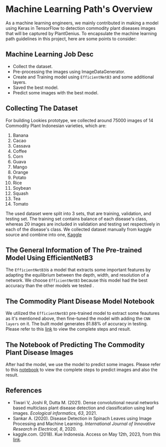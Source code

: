 # Machine Learning Path's Overview  
As a machine learning engineers, we mainly contributed in making a model using Keras in TensorFlow to detection commodity plant diseases images that will be captured by PlantGenius. To encapsulate the machine learning path guidelines in this project, here are some points to consider:

## Machine Learning Job Desc  
* Collect the dataset.
* Pre-processing the images using ImageDataGenerator.
* Create and Training model using `EfficientNetB3` and some additional layers.
* Saved the best model.
* Predict some images with the best model.

## Collecting The Dataset  
For building Lookies prototype, we collected around 75000 images of 14 Commodity Plant Indonesian varieties, which are:
1. Banana
2. Cacao
3. Cassava
4. Coffee
5. Corn
6. Guava
7. Mango
8. Orange
9. Potato
10. Rice
11. Soybean
12. Squash
13. Tea
14. Tomato

The used dataset were split into 3 sets, that are training, validation, and testing set. The training set contains balance of each disease's class, whereas 20 images are included in validation and testing set respectively in each of the disease's class. We collected dataset manually from kaggle source and combine into one, 
[Kaggle](https://www.kaggle.com/datasets/tanukii/plantgeniusdataset)

## The General Information of The Pre-trained Model Using EfficientNetB3  
The `EfficientNetB3`is a model that extracts some important features by adapting the equilibrium between the depth, width, and resolution of a network. We choose `EfficientNetB3` because this model had the best accuracy than the other models we tested .

## The Commodity Plant Disease Model Notebook 
We utilized the `EfficientNetB3` pre-trained model to extract some feautures as it's mentioned above, then fine-tuned the model with adding the `CNN layers` on it. The built model generates 81.88% of accuracy in testing. Please refer to this [link](https://github.com/siabang35/Capstone-PlantGenius/blob/master/Machine_Learning/building_model_81_accuracy.ipynb) to view the complete steps and result.

## The Notebook of Predicting The Commodity Plant Disease Images  
After had the model, we use the model to predict some images. Please refer to this [notebook](https://github.com/siabang35/Capstone-PlantGenius/blob/master/Machine_Learning/predict_Images.ipynb) to view the complete steps to predict images and also the result.

## References
* Tiwari V, Joshi R, Dutta M. (2021). Dense convolutional neural networks based multiclass plant disease detection and classification using leaf images. *Ecological informatics, 63*, 2021.
* Sankar A. (2020). Disease Detection in Spinach Leaves using Image Processing and Machine Learning. *International Journal of Innovative Research in Electrical, 8*, 2020.
* kaggle.com. (2018). Kue Indonesia. Access on May 12th, 2023, from this [link]([(https://www.kaggle.com/datasets/vipoooool/new-plant-diseases-dataset)]).
